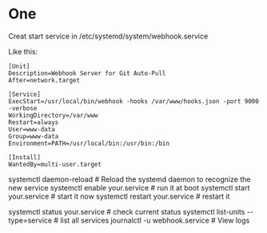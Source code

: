 
# One

Creat start service in /etc/systemd/system/webhook.service

Like this:
```
[Unit]
Description=Webhook Server for Git Auto-Pull
After=network.target

[Service]
ExecStart=/usr/local/bin/webhook -hooks /var/www/hooks.json -port 9000 -verbose
WorkingDirectory=/var/www
Restart=always
User=www-data
Group=www-data
Environment=PATH=/usr/local/bin:/usr/bin:/bin

[Install]
WantedBy=multi-user.target
```

systemctl daemon-reload                 # Reload the systemd daemon to recognize the new service
systemctl enable your.service           # run it at boot
systemctl start your.service            # start it now
systemctl restart your.service          # restart it

systemctl status your.service           # check current status
systemctl list-units --type=service     # list all services
journalctl -u webhook.service           # View logs



